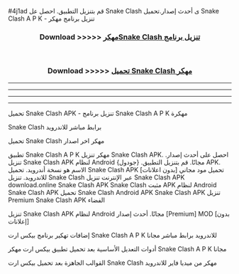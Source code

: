#4j1ad قم بتنزيل التطبيق. احصل عل Snake Clash ى أحدث إصدار.تحميل Snake Clash A P K - تنزيل برنامج مهكر



<div align="center">
<h3>Download >>>>> <a href="https://ar-sites.web.app/?ar= Snake Clash">مهكرSnake Clash تنزيل برنامج</a></h3><br>

<h3>Download >>>>> <a href="https://ar-sites.web.app/?ar= Snake Clash">تحميل Snake Clash مهكر</a></h3>
</div>


----------------------------------------------------------

----------------------------------------------------------

----------------------------------------------------------

----------------------------------------------------------


تحميل Snake Clash APK - تنزيل برنامج Snake Clash A P K مهكرة

Snake Clash برابط مباشر للاندرويد

تحميل Snake Clash مهكر اخر اصدار

تطبيق Snake Clash A P K مهكر
تنزيل Snake Clash APK. احصل على أحدث إصدار.
تنزيل Snake Clash APK لنظام Android مجانًا.
قم بتنزيل التطبيق. {جودول} APK. الاسم هو نسخة أندرويد.
تحميل Snake Clash APK [بدون اعلانات]
تحميل مود مجاني للاندرويد.
تنزيل Snake Clash عبر الإنترنت
تنزيل Snake Clash APK
download.online Snake Clash APK
Snake Clash مثبت APK لنظام Android
Snake Clash APK
تحميل Snake Clash Android APK
Snake Clash APK تنزيل Premium
Snake Clash APK الفضاء

تنزيل Snake Clash APK لنظام Android مجانًا. أحدث إصدار [Premium] MOD [بدون إعلانات]

إضافات تهكير برنامج بيكس ارت Snake Clash A P K للاندرويد برابط مباشر مجانا

أدوات التعديل الأساسية بعد تحميل تطبيق بيكس ارت مهكر Snake Clash A P K مجانا

القوالب الجاهزة بعد تحميل بيكس ارت Snake Clash مهكر من ميديا فاير للاندرويد



